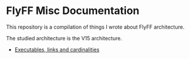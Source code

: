 # FlyFF Misc Documentation

This repository is a compilation of things I wrote about FlyFF architecture.

The studied architecture is the V15 architecture.

- [Executables, links and cardinalities](Executables-Links-Cardinalities)


